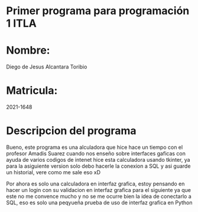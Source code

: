 # Primer programa para programación 1 ITLA
# Nombre: 
Diego de Jesus Alcantara Toribio 
# Matricula:
2021-1648

# Descripcion del programa


Bueno, este programa es una alculadora que hice hace un tiempo con el profesor Amadis Suarez cuando nos enseño sobre interfaces gaficas 
con ayuda de varios codigos de intenet hice esta calculadora usando tkinter, ya para la asiguiente version solo debo hacerle la conexion 
a SQL y asi guarde un historial, vere como me sale eso xD

Por ahora es solo una calculadora en interfaz grafica,  estoy pensando en hacer un login con su validacion en interfaz grafica para el
siguiente ya que este no me convence mucho y no se me ocurre bien la idea de conectarlo a SQL,  eso es solo una peqyueña prueba de uso de interfaz grafica en Python
